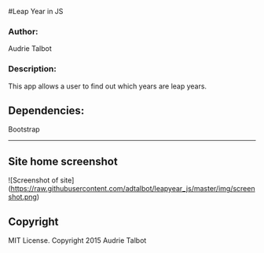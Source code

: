 #Leap Year in JS
<h3>Author:</h3>
Audrie Talbot

<h3>Description:</h3>
This app allows a user to find out which years are leap years.

<h2>Dependencies:</h2>

Bootstrap


---------
## Site home screenshot

![Screenshot of site] (https://raw.githubusercontent.com/adtalbot/leapyear_js/master/img/screenshot.png)


<h2>Copyright</h2>
MIT License. Copyright 2015  Audrie Talbot
